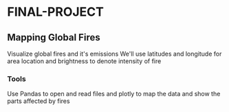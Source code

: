 # FINAL-PROJECT
## Mapping Global Fires
Visualize global fires and it's emissions
We'll use latitudes and longitude for area location and brightness to denote intensity of fire

### Tools 
Use Pandas to open and read files and plotly to map the data and show the parts affected by fires
